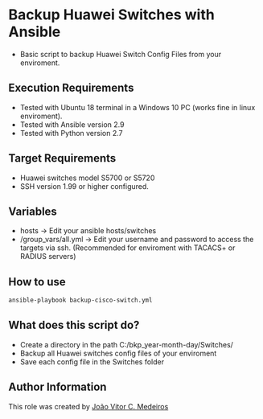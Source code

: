 # Backup Huawei Switches with Ansible

- Basic script to backup Huawei Switch Config Files from your enviroment.

## Execution Requirements

- Tested with Ubuntu 18 terminal in a Windows 10 PC (works fine in linux enviroment).
- Tested with Ansible version 2.9
- Tested with Python version 2.7

## Target Requirements

- Huawei switches model S5700 or S5720
- SSH version 1.99 or higher configured.

## Variables

- hosts -> Edit your ansible hosts/switches
- /group_vars/all.yml -> Edit your username and password to access the targets via ssh. (Recommended for enviroment with TACACS+ or RADIUS servers)

## How to use

```bash
ansible-playbook backup-cisco-switch.yml
```

## What does this script do?

- Create a directory in the path C:/bkp_year-month-day/Switches/
- Backup all Huawei switches config files of your enviroment
- Save each config file in the Switches folder

## Author Information

This role was created by [João Vitor C. Medeiros](https://www.linkedin.com/in/joaovitorcm/)
